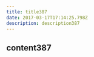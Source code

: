 ```yaml
---
title: title387
date: 2017-03-17T17:14:25.798Z
description: description387
---
```


## content387
  
